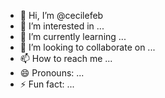 - 👋 Hi, I’m @cecilefeb
- 👀 I’m interested in ...
- 🌱 I’m currently learning ...
- 💞️ I’m looking to collaborate on ...
- 📫 How to reach me ...
- 😄 Pronouns: ...
- ⚡ Fun fact: ...

<!---
cecilefeb/cecilefeb is a ✨ special ✨ repository because its `README.md` (this file) appears on your GitHub profile.
You can click the Preview link to take a look at your changes.
--->
